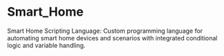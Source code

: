 # Smart_Home
Smart Home Scripting Language: Custom programming language for automating smart home devices and scenarios with integrated conditional logic and variable handling.
